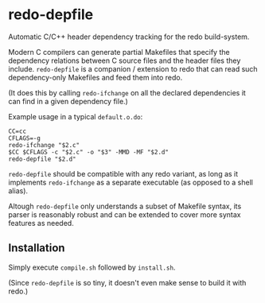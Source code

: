 # redo-depfile
Automatic C/C++ header dependency tracking for the redo build-system.

Modern C compilers can generate partial Makefiles that specify the dependency relations between C source files and the header files they include.
`redo-depfile` is a companion / extension to redo that can read such dependency-only Makefiles and feed them into redo.

(It does this by calling `redo-ifchange` on all the declared dependencies it can find in a given dependency file.)

Example usage in a typical `default.o.do`:

```
CC=cc
CFLAGS=-g
redo-ifchange "$2.c"
$CC $CFLAGS -c "$2.c" -o "$3" -MMD -MF "$2.d"
redo-depfile "$2.d"
```

`redo-depfile` should be compatible with any redo variant, as long as it implements `redo-ifchange` as a separate executable (as opposed to a shell alias).

Altough `redo-depfile` only understands a subset of Makefile syntax, its parser is reasonably robust and can be extended to cover more syntax features as needed.

## Installation
Simply execute `compile.sh` followed by `install.sh`.

(Since `redo-depfile` is so tiny, it doesn't even make sense to build it with redo.)

